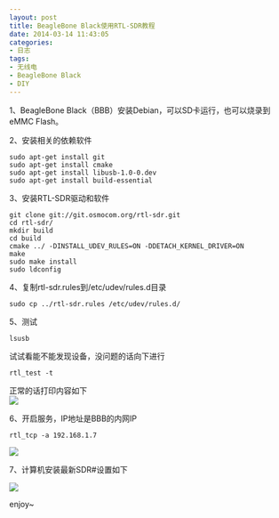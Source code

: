 ```yaml
---
layout: post
title: BeagleBone Black使用RTL-SDR教程
date: 2014-03-14 11:43:05
categories:
- 日志
tags:
- 无线电
- BeagleBone Black
- DIY
---
```


1、BeagleBone Black（BBB）安装Debian，可以SD卡运行，也可以烧录到eMMC Flash。

2、安装相关的依赖软件
    
    sudo apt-get install git 
    sudo apt-get install cmake
    sudo apt-get install libusb-1.0-0.dev
    sudo apt-get install build-essential
3、安装RTL-SDR驱动和软件

    git clone git://git.osmocom.org/rtl-sdr.git
    cd rtl-sdr/
    mkdir build
    cd build
    cmake ../ -DINSTALL_UDEV_RULES=ON -DDETACH_KERNEL_DRIVER=ON
    make
    sudo make install
    sudo ldconfig
4、复制rtl-sdr.rules到/etc/udev/rules.d目录

    sudo cp ../rtl-sdr.rules /etc/udev/rules.d/

5、测试
   
    lsusb

试试看能不能发现设备，没问题的话向下进行

    rtl_test -t

正常的话打印内容如下    
![](https://github.com/bh3nvn/bh3nvn.github.io/raw/master/image/2014/2014-03-14-01.jpg)    


6、开启服务，IP地址是BBB的内网IP

    rtl_tcp -a 192.168.1.7

![](https://github.com/bh3nvn/bh3nvn.github.io/raw/master/image/2014/2014-03-14-02.jpg)    

7、计算机安装最新SDR#设置如下

![](https://github.com/bh3nvn/bh3nvn.github.io/raw/master/image/2014/2014-03-14-03.jpg)    

enjoy~





